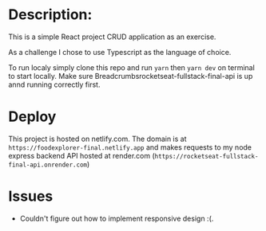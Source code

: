 # Description:

This is a simple React project CRUD application as an exercise.

As a challenge I chose to use Typescript as the language of choice.

To run localy simply clone this repo and run `yarn` then `yarn dev` on terminal to start locally. Make sure Breadcrumbsrocketseat-fullstack-final-api is up annd running correctly first.

# Deploy

This project is hosted on netlify.com. The domain is at `https://foodexplorer-final.netlify.app` and makes requests to my node express backend API hosted at render.com (`https://rocketseat-fullstack-final-api.onrender.com`)

# Issues

- Couldn't figure out how to implement responsive design :(.
